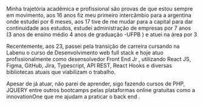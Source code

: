 Minha trajetória acadêmica e profissional são provas de que estou sempre em movimento, aos 16 anos fiz meu primeiro intercâmbio para a argentina onde estudei por 6 meses, aos 17 tive de me mudar para a capital para dar continuidade aos estudos, estudei administração de empresas por 7 anos (3 anos de ensino médio 4 anos de graduação -UFPB ) e atuei na área por 3

Recentemente, aos 23, passei pela transição de carreira cursando na Labenu o curso de Desenvolvimento web full stack e hoje atuo profissionalmente como desensolvedor Front End Jr , utilizando React JS, Figma, GitHub, Jira, Typescript, API REST, React Hooks e diversas bibliotecas atuais que viabilizam o trabalho.

Apesar de já atuar, não parei de aprender, sigo fazendo cursos de PHP, JQUERY entre outros bootcamps pelas plataformas online gratuitas como a innovationOne que me ajudam a praticar o back end .
